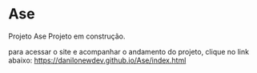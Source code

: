 # Ase

Projeto Ase
Projeto em construção.

para acessar o site e acompanhar o andamento do projeto, clique no link abaixo:
https://danilonewdev.github.io/Ase/index.html

